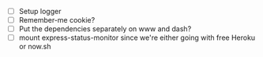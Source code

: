 - [ ] Setup logger
- [ ] Remember-me cookie?
- [ ] Put the dependencies separately on www and dash?
- [ ] mount express-status-monitor since we're either going with free Heroku or now.sh
